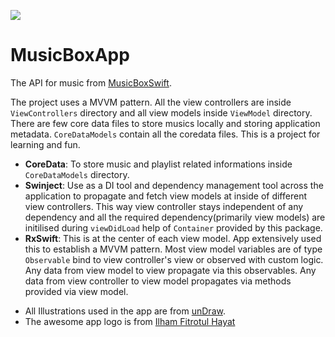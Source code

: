 ![](https://i.imgur.com/mX7lW5a.png)
#  MusicBoxApp

The API for music from [MusicBoxSwift](https://github.com/darkCavalier11/MusicBoxSwift).

The project uses a MVVM pattern. All the view controllers are inside `ViewControllers` directory and all view models inside `ViewModel` directory. There are few core data files to store musics locally and storing application metadata. `CoreDataModels` contain all the coredata files. This is a project for learning and fun. 

- **CoreData**: To store music and playlist related informations inside `CoreDataModels` directory.
- **Swinject**: Use as a DI tool and dependency management tool across the application to propagate and fetch view models at inside of different view controllers. This way view controller stays independent of any dependency and all the required dependency(primarily view models) are initilised during `viewDidLoad` help of `Container` provided by this package.
- **RxSwift**: This is at the center of each view model. App extensively used this to establish a MVVM pattern. Most view model variables are of type `Observable` bind to view controller's view or observed with custom logic. Any data from view model to view propagate via this observables. Any data from view controller to view model propagates via methods provided via view model. 

* All Illustrations used in the app are from [unDraw](https://undraw.co/).
* The awesome app logo is from [Ilham Fitrotul Hayat](https://www.flaticon.com/authors/ilham-fitrotul-hayat)

